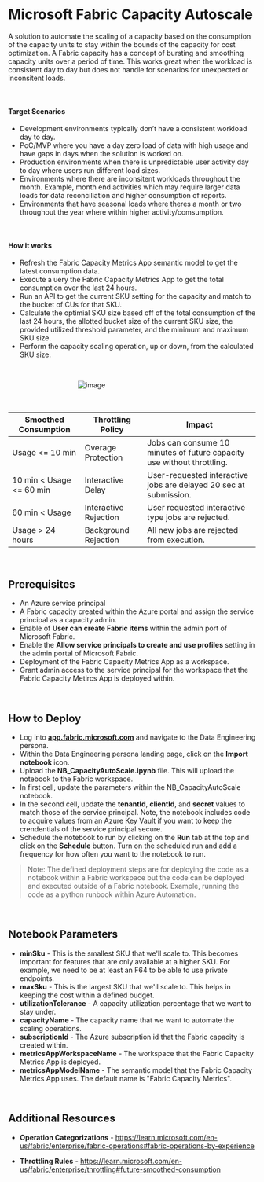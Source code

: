 # Microsoft Fabric Capacity Autoscale

A solution to automate the scaling of a capacity based on the consumption of the capacity units to stay within the bounds of the capacity for cost optimization. A Fabric capacity has a concept of bursting and smoothing capacity units over a period of time. This works great when the workload is consistent day to day but does not handle for scenarios for unexpected or inconsitent loads. 

<br>

#### Target Scenarios
- Development environments typically don’t have a consistent workload day to day.
- PoC/MVP where you have a day zero load of data with high usage and have gaps in days when the solution is worked on.
- Production environments when there is unpredictable user activity day to day where users run different load sizes.
- Environments where there are inconsitent workloads throughout the month. Example, month end activities which may require larger data loads for data reconciliation and higher consumption of reports.
- Environments that have seasonal loads where theres a month or two throughout the year where within higher activity/comsumption. 

<br>

#### How it works
- Refresh the Fabric Capacity Metrics App semantic model to get the latest consumption data.
- Execute a uery the Fabric Capacity Metrics App to get the total consumption over the last 24 hours.
- Run an API to get the current SKU setting for the capacity and match to the bucket of CUs for that SKU.
- Calculate the optimial SKU size based off of the total consumption of the last 24 hours, the allotted bucket size of the current SKU size, the provided utilized threshold parameter, and the minimum and maximum SKU size.
- Perform the capacity scaling operation, up or down, from the calculated SKU size.
 
 <br>

&nbsp;&nbsp;&nbsp;&nbsp;&nbsp;&nbsp;&nbsp;&nbsp;&nbsp;&nbsp;&nbsp;&nbsp;&nbsp;&nbsp;&nbsp;&nbsp;&nbsp;&nbsp;&nbsp;&nbsp;&nbsp;&nbsp;&nbsp;&nbsp;&nbsp;&nbsp;&nbsp;&nbsp;&nbsp;&nbsp;&nbsp;&nbsp;&nbsp;&nbsp;&nbsp;&nbsp;![image](https://github.com/bretamyers/FabricTools/assets/14877390/689c6fb0-7975-48b9-a264-a85f49ad63b3)

<br>

| **Smoothed Consumption** | **Throttling Policy** | **Impact** |
| ---------------- | ---------------- | ---------------- |
| Usage <= 10 min | Overage Protection | Jobs can consume 10 minutes of future capacity use without throttling. |
| 10 min < Usage <= 60 min | Interactive Delay | User-requested interactive jobs are delayed 20 sec at submission. |
| 60 min < Usage | Interactive Rejection | User requested interactive type jobs are rejected. |
| Usage > 24 hours | Background Rejection | All new jobs are rejected from execution. |

<br>

## Prerequisites
- An Azure service principal
- A Fabric capacity created within the Azure portal and assign the service principal as a capacity admin.
- Enable of **User can create Fabric items** within the admin port of Microsoft Fabric.
- Enable the **Allow service principals to create and use profiles** setting in the admin portal of Microsoft Fabric.
- Deployment of the Fabric Capacity Metrics App as a workspace.
- Grant admin access to the service principal for the workspace that the Fabric Capacity Metircs App is deployed within.

<br>

## How to Deploy
- Log into **[app.fabric.microsoft.com](https://app.fabric.microsoft.com/home?experience=data-engineering)** and navigate to the Data Engineering persona.
- Within the Data Engineering persona landing page, click on the **Import notebook** icon.
- Upload the **NB_CapacityAutoScale.ipynb** file. This will upload the notebook to the Fabric workspace.
- In first cell, update the parameters within the NB_CapacityAutoScale notebook.
- In the second cell, update the **tenantId**, **clientId**, and **secret** values to match those of the service principal. Note, the notebook includes code to acquire values from an Azure Key Vault if you want to keep the crendentials of the service principal secure.
- Schedule the notebook to run by clicking on the **Run** tab at the top and click on the **Schedule** button. Turn on the scheduled run and add a frequency for how often you want to the notebook to run. 
> Note: The defined deployment steps are for deploying the code as a notebook within a Fabric workspace but the code can be deployed and executed outside of a Fabric notebook. Example, running the code as a python runbook within Azure Automation.

<br>

## Notebook Parameters
- **minSku** - This is the smallest SKU that we'll scale to. This becomes important for features that are only available at a higher SKU. For example, we need to be at least an F64 to be able to use private endpoints.
- **maxSku** - This is the largest SKU that we'll scale to. This helps in keeping the cost within a defined budget.
- **utilizationTolerance** - A capacity utilization percentage that we want to stay under.
- **capacityName** - The capacity name that we want to automate the scaling operations.
- **subscriptionId** - The Azure subscription id that the Fabric capacity is created within.
- **metricsAppWorkspaceName** - The workspace that the Fabric Capacity Metrics App is deployed.
- **metricsAppModelName** - The semantic model that the Fabric Capacity Metrics App uses. The default name is "Fabric Capacity Metrics".

<br>

## Additional Resources
- **Operation Categorizations** - https://learn.microsoft.com/en-us/fabric/enterprise/fabric-operations#fabric-operations-by-experience

- **Throttling Rules** - https://learn.microsoft.com/en-us/fabric/enterprise/throttling#future-smoothed-consumption  

